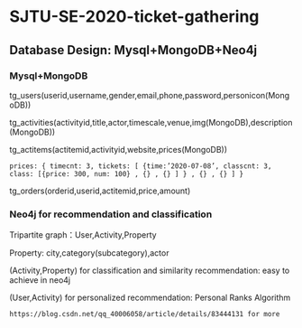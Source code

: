 # SJTU-SE-2020-ticket-gathering
## Database Design: Mysql+MongoDB+Neo4j
### Mysql+MongoDB

  tg_users(userid,username,gender,email,phone,password,personicon(MongoDB))
  
  tg_activities(activityid,title,actor,timescale,venue,img(MongoDB),description(MongoDB))
  
  tg_actitems(actitemid,activityid,website,prices(MongoDB))
  
    prices: { timecnt: 3, tickets: [ {time:’2020-07-08’, classcnt: 3, class: [{price: 300, num: 100} , {} , {} ] } , {} , {} ] }
    
  tg_orders(orderid,userid,actitemid,price,amount)
  
### Neo4j for recommendation and classification

  Tripartite graph：User,Activity,Property
  
  Property: city,category(subcategory),actor
  
  (Activity,Property) for classification and similarity recommendation: easy to achieve in neo4j
  
  (User,Activity) for personalized recommendation: Personal Ranks Algorithm 
  
    https://blog.csdn.net/qq_40006058/article/details/83444131 for more
